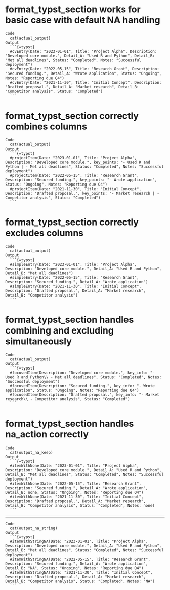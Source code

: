 # format_typst_section works for basic case with default NA handling

    Code
      cat(actual_output)
    Output
      ```{=typst}
      #cvEntry(Date: "2023-01-01", Title: "Project Alpha", Description: "Developed core module.", Detail_A: "Used R and Python", Detail_B: "Met all deadlines", Status: "Completed", Notes: "Successful deployment")
      #cvEntry(Date: "2022-05-15", Title: "Research Grant", Description: "Secured funding.", Detail_A: "Wrote application", Status: "Ongoing", Notes: "Reporting due Q4")
      #cvEntry(Date: "2021-11-30", Title: "Initial Concept", Description: "Drafted proposal.", Detail_A: "Market research", Detail_B: "Competitor analysis", Status: "Completed")
      ```

# format_typst_section correctly combines columns

    Code
      cat(actual_output)
    Output
      ```{=typst}
      #projectItem(Date: "2023-01-01", Title: "Project Alpha", Description: "Developed core module.", key_points: "- Used R and Python | - Met all deadlines", Status: "Completed", Notes: "Successful deployment")
      #projectItem(Date: "2022-05-15", Title: "Research Grant", Description: "Secured funding.", key_points: "- Wrote application", Status: "Ongoing", Notes: "Reporting due Q4")
      #projectItem(Date: "2021-11-30", Title: "Initial Concept", Description: "Drafted proposal.", key_points: "- Market research | - Competitor analysis", Status: "Completed")
      ```

# format_typst_section correctly excludes columns

    Code
      cat(actual_output)
    Output
      ```{=typst}
      #simpleEntry(Date: "2023-01-01", Title: "Project Alpha", Description: "Developed core module.", Detail_A: "Used R and Python", Detail_B: "Met all deadlines")
      #simpleEntry(Date: "2022-05-15", Title: "Research Grant", Description: "Secured funding.", Detail_A: "Wrote application")
      #simpleEntry(Date: "2021-11-30", Title: "Initial Concept", Description: "Drafted proposal.", Detail_A: "Market research", Detail_B: "Competitor analysis")
      ```

# format_typst_section handles combining and excluding simultaneously

    Code
      cat(actual_output)
    Output
      ```{=typst}
      #focusedItem(Description: "Developed core module.", key_info: "- Used R and Python\\ - Met all deadlines", Status: "Completed", Notes: "Successful deployment")
      #focusedItem(Description: "Secured funding.", key_info: "- Wrote application", Status: "Ongoing", Notes: "Reporting due Q4")
      #focusedItem(Description: "Drafted proposal.", key_info: "- Market research\\ - Competitor analysis", Status: "Completed")
      ```

# format_typst_section handles na_action correctly

    Code
      cat(output_na_keep)
    Output
      ```{=typst}
      #itemWithNone(Date: "2023-01-01", Title: "Project Alpha", Description: "Developed core module.", Detail_A: "Used R and Python", Detail_B: "Met all deadlines", Status: "Completed", Notes: "Successful deployment")
      #itemWithNone(Date: "2022-05-15", Title: "Research Grant", Description: "Secured funding.", Detail_A: "Wrote application", Detail_B: none, Status: "Ongoing", Notes: "Reporting due Q4")
      #itemWithNone(Date: "2021-11-30", Title: "Initial Concept", Description: "Drafted proposal.", Detail_A: "Market research", Detail_B: "Competitor analysis", Status: "Completed", Notes: none)
      ```

---

    Code
      cat(output_na_string)
    Output
      ```{=typst}
      #itemWithStringNA(Date: "2023-01-01", Title: "Project Alpha", Description: "Developed core module.", Detail_A: "Used R and Python", Detail_B: "Met all deadlines", Status: "Completed", Notes: "Successful deployment")
      #itemWithStringNA(Date: "2022-05-15", Title: "Research Grant", Description: "Secured funding.", Detail_A: "Wrote application", Detail_B: "NA", Status: "Ongoing", Notes: "Reporting due Q4")
      #itemWithStringNA(Date: "2021-11-30", Title: "Initial Concept", Description: "Drafted proposal.", Detail_A: "Market research", Detail_B: "Competitor analysis", Status: "Completed", Notes: "NA")
      ```

